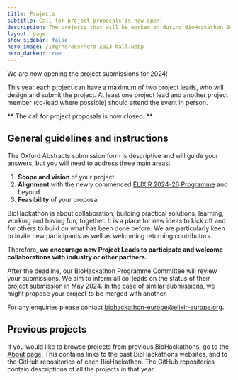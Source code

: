 ```yaml
---
title: Projects
subtitle: Call for project proposals is now open!
description: The projects that will be worked on during BioHackathon Europe 2024.
layout: page
show_sidebar: false
hero_image: /img/heroes/hero-2023-hall.webp
hero_darken: true
---
```


We are now opening the project submissions for 2024! 

This year each project can have a maximum of two project leads, who will design and submit the project. At least one project lead and another project member (co-lead where possible) should attend the event in person. 

** The call for project proposals is now closed. **

## General guidelines and instructions
The Oxford Abstracts submission form is descriptive and will guide your answers, but you will need to address three main areas:

 1. **Scope and vision** of your project
 2. **Alignment** with the newly commenced [ELIXIR 2024-26 Programme](https://elixir-europe.org/about-us/what-we-do/elixir-programme) and beyond
 3. **Feasibility** of your proposal
	
BioHackathon is about collaboration, building practical solutions, learning, working and having fun, together. It is a place for new ideas to kick off and for others to build on what has been done before. We are particularly keen to invite new participants as well as welcoming returning contributors.

Therefore, **we encourage new Project Leads to participate and welcome collaborations with industry or other partners.** 

After the deadline, our BioHackathon Programme Committee will review your submissions. We aim to inform all co-leads on the status of their project submission in May 2024. In the case of similar submissions, we might propose your project to be merged with another.

For any enquiries please contact <biohackathon-europe@elixir-europe.org>. 

## Previous projects
If you would like to browse projects from previous BioHackathons, go to the [About page](/about/). This contains links to the past BioHackathons websites, and to the GitHub repositories of each BioHackathon. The GitHub repositories contain descriptions of all the projects in that year.
